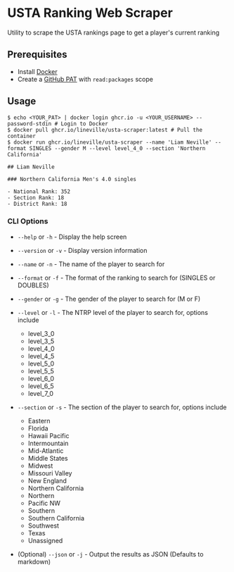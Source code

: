 # USTA Ranking Web Scraper

Utility to scrape the USTA rankings page to get a player's current ranking

## Prerequisites
- Install [Docker](https://docs.docker.com/get-docker/)
- Create a [GitHub PAT](https://docs.github.com/en/authentication/keeping-your-account-and-data-secure/creating-a-personal-access-token) with `read:packages` scope

## Usage
```console
$ echo <YOUR_PAT> | docker login ghcr.io -u <YOUR_USERNAME> --password-stdin # Login to Docker
$ docker pull ghcr.io/lineville/usta-scraper:latest # Pull the container
$ docker run ghcr.io/lineville/usta-scraper --name 'Liam Neville' --format SINGLES --gender M --level level_4_0 --section 'Northern California'
                             
## Liam Neville

### Northern California Men's 4.0 singles

- National Rank: 352
- Section Rank: 18
- District Rank: 18
```

### CLI Options

- `--help` or `-h` - Display the help screen
- `--version` or `-v` - Display version information
- `--name` or `-n` - The name of the player to search for
- `--format` or `-f` - The format of the ranking to search for (SINGLES or DOUBLES)
- `--gender` or `-g` - The gender of the player to search for (M or F)
- `--level` or `-l` - The NTRP level of the player to search for, options include

  - level_3_0
  - level_3_5
  - level_4_0
  - level_4_5
  - level_5_0
  - level_5_5
  - level_6_0
  - level_6_5
  - level_7_0

- `--section` or `-s` - The section of the player to search for, options include

  - Eastern
  - Florida
  - Hawaii Pacific
  - Intermountain
  - Mid-Atlantic
  - Middle States
  - Midwest
  - Missouri Valley
  - New England
  - Northern California
  - Northern
  - Pacific NW
  - Southern
  - Southern California
  - Southwest
  - Texas
  - Unassigned

- (Optional) `--json` or `-j` - Output the results as JSON (Defaults to markdown)

